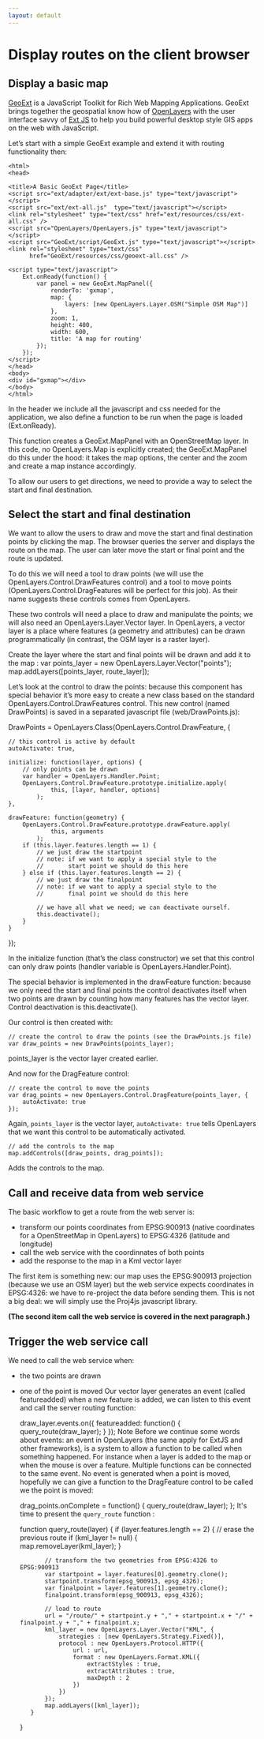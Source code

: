 ```yaml
---
layout: default
---
```

# Display routes on the client browser

## Display a basic map
[GeoExt](http://www.geoext.org) is a JavaScript Toolkit for Rich Web Mapping Applications. GeoExt brings together the geospatial know how of [OpenLayers](http://www.openlayers.org) with the user interface savvy of [Ext JS](http://www.sencha.com) to help you build powerful desktop style GIS apps on the web with JavaScript.

Let’s start with a simple GeoExt example and extend it with routing functionality then:

    <html>
    <head>

    <title>A Basic GeoExt Page</title>
    <script src="ext/adapter/ext/ext-base.js" type="text/javascript"></script>
    <script src="ext/ext-all.js"  type="text/javascript"></script>
    <link rel="stylesheet" type="text/css" href="ext/resources/css/ext-all.css" />
    <script src="OpenLayers/OpenLayers.js" type="text/javascript"></script>
    <script src="GeoExt/script/GeoExt.js" type="text/javascript"></script>
    <link rel="stylesheet" type="text/css"
          href="GeoExt/resources/css/geoext-all.css" />

    <script type="text/javascript">
        Ext.onReady(function() {
            var panel = new GeoExt.MapPanel({
                renderTo: 'gxmap',
                map: {
                    layers: [new OpenLayers.Layer.OSM("Simple OSM Map")]
                },
                zoom: 1,
                height: 400,
                width: 600,
                title: 'A map for routing'
            });
        });
    </script>
    </head>
    <body>
    <div id="gxmap"></div>
    </body>
    </html>


In the header we include all the javascript and css needed for the application, we also define a function to be run when the page is loaded (Ext.onReady).

This function creates a GeoExt.MapPanel with an OpenStreetMap layer. In this code, no OpenLayers.Map is explicitly created; the GeoExt.MapPanel do this under the hood: it takes the map options, the center and the zoom and create a map instance accordingly.

To allow our users to get directions, we need to provide a way to select the start and final destination.


## Select the start and final destination

We want to allow the users to draw and move the start and final destination points by clicking the map. 
The browser queries the server and displays the route on the map. The user can later move the start 
or final point and the route is updated.

To do this we will need a tool to draw points (we will use the OpenLayers.Control.DrawFeatures control) and a tool to
move points (OpenLayers.Control.DragFeatures will be perfect for this job). As their name suggests these
controls comes from OpenLayers.

These two controls will need a place to draw and manipulate the points; we will also need an 
OpenLayers.Layer.Vector layer. In OpenLayers, a vector layer is a place where features
(a geometry and attributes) can be drawn programmatically (in contrast, the OSM layer is a raster layer).


Create the layer where the start and final points will be drawn and add it to the map :
    var points_layer = new OpenLayers.Layer.Vector("points");
    map.addLayers([points_layer, route_layer]);


Let’s look at the control to draw the points: because this component has special behavior it’s more easy to 
create a new class based on the standard OpenLayers.Control.DrawFeatures control. This new control 
(named DrawPoints) is saved in a separated javascript file (web/DrawPoints.js):

DrawPoints = OpenLayers.Class(OpenLayers.Control.DrawFeature, {

    // this control is active by default
    autoActivate: true,

    initialize: function(layer, options) {
        // only points can be drawn
        var handler = OpenLayers.Handler.Point;
        OpenLayers.Control.DrawFeature.prototype.initialize.apply(
				this, [layer, handler, options]
			);
    },

    drawFeature: function(geometry) {
        OpenLayers.Control.DrawFeature.prototype.drawFeature.apply(
				this, arguments	
			);
        if (this.layer.features.length == 1) {
            // we just draw the startpoint
            // note: if we want to apply a special style to the 
            //       start point we should do this here
        } else if (this.layer.features.length == 2) {
            // we just draw the finalpoint
            // note: if we want to apply a special style to the 
            //       final point we should do this here

            // we have all what we need; we can deactivate ourself.
            this.deactivate();            
        }
    }
});


In the initialize function (that’s the class constructor) we set that this control can only draw 
points (handler variable is OpenLayers.Handler.Point).

The special behavior is implemented in the drawFeature function: because we only need the start and 
final points the control deactivates itself when two points are drawn by counting how many features
has the vector layer. Control deactivation is this.deactivate().

Our control is then created with:

    // create the control to draw the points (see the DrawPoints.js file)
    var draw_points = new DrawPoints(points_layer);
points_layer is the vector layer created earlier.


And now for the DragFeature control:

    // create the control to move the points
    var drag_points = new OpenLayers.Control.DragFeature(points_layer, {
        autoActivate: true
    });
Again, `points_layer` is the vector layer, `autoActivate: true` tells OpenLayers that we want this 
control to be automatically activated.

    // add the controls to the map
    map.addControls([draw_points, drag_points]);
Adds the controls to the map.

## Call and receive data from web service

The basic workflow to get a route from the web server is:

* transform our points coordinates from EPSG:900913 (native coordinates for a OpenStreetMap in OpenLayers) to EPSG:4326 (latitude and longitude)
* call the web service with the coordinnates of both points
* add the response to the map in a Kml vector layer

The first item is something new: our map uses the EPSG:900913 projection (because we use an OSM layer) but the web service expects coordinates 
in EPSG:4326: we have to re-project the data before sending them. This is not a big deal: we will 
simply use the Proj4js javascript library.

**(The second item call the web service is covered in the next paragraph.)**


## Trigger the web service call
We need to call the web service when:
* the two points are drawn
* one of the point is moved
Our vector layer generates an event (called featureadded) when a new feature is added, we can listen to 
this event and call the server routing function:

    draw_layer.events.on({
        featureadded: function() {
            query_route(draw_layer);
        }
    });
Note Before we continue some words about events: an event in OpenLayers (the same apply for ExtJS and 
other frameworks), is a system to allow a function to be called when something happened. For instance 
when a layer is added to the map or when the mouse is over a feature. Multiple functions can be 
connected to the same event.
No event is generated when a point is moved, hopefully we can give a function to the DragFeature
control to be called we the point is moved:

    drag_points.onComplete = function() {
        query_route(draw_layer);
    };
It's time to present the `query_route` function :

     function query_route(layer) {
         if (layer.features.length == 2) {
             // erase the previous route
             if (kml_layer != null) {				 
				map.removeLayer(kml_layer);
 			 }

             // transform the two geometries from EPSG:4326 to EPSG:900913
             var startpoint = layer.features[0].geometry.clone();
             startpoint.transform(epsg_900913, epsg_4326);
             var finalpoint = layer.features[1].geometry.clone();
             finalpoint.transform(epsg_900913, epsg_4326);

             // load to route             
			 url = "/route/" + startpoint.y + "," + startpoint.x + "/" + finalpoint.y + "," + finalpoint.x;
			 kml_layer = new OpenLayers.Layer.Vector("KML", {
				 strategies : [new OpenLayers.Strategy.Fixed()],
				 protocol : new OpenLayers.Protocol.HTTP({
					 url : url,
					 format : new OpenLayers.Format.KML({
						 extractStyles : true,
						 extractAttributes : true,
						 maxDepth : 2
					 })
				 })
			 });
			 map.addLayers([kml_layer]);
         }
    }

